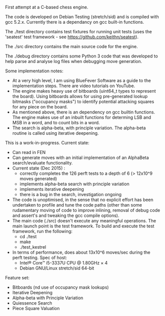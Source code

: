 
First attempt at a C-based chess engine.

The code is developed on Debian Testing (stretch/sid) and is compiled with gcc 5.2.x. Currently there is a dependancy on gcc built-in functions.

The ./test directory contains test fixtures for running unit tests (uses the 'seatest' test framework - see https://github.com/keithn/seatest).

The ./src directory contains the main source code for the engine.

The ./debug directory contains some Python 3 code that was developed to help parse and analyse log files when debugging move generation.


Some implementation notes:
* At a very high level, I am using BlueFever Software as a guide to the implementation steps. There are video tutorials on YouTube.
* The engine makes heavy use of bitboards (uint64_t types to represent the board). Using bitboards allows for using pre-generated lookup bitmasks ("occupancy masks") to identify potential attacking squares for any piece on the board.
* As mentioned above, there is an dependency on gcc builtin functions. The engine makes use of an inbuilt functions for determing LSB and MSB in a word, and to count bits in a word.
* The search is alpha-beta, with principle variation. The alpha-beta routine is called using iterative deepening.


This is a work-in-progress. Current state:
* Can read in FEN
* Can generate moves with an initial implementation of an AlphaBeta search/evaluate functionality.
* Current state (Dec 2015) :
    * correctly completes the 126 perft tests to a depth of 6 (> 12x10^9 moves generated)
    * implements alpha-beta search with principle variation  
    * implements iterative deepening
    * there is a bug in the search, investigation ongoing
* The code is unoptimised, in the sense that no explicit effort has been undertaken to profile and tune the code paths (other than some rudamentary moving of code to improve inlining, removal of debug code and assert's and tweaking the gcc compile options).
* The main code (./src) doesn't execute any meaningful operations. The main launch point is the test framework. To build and execute the test framework, run the following:
	* cd ./test
	* make
	* ./test_kestrel
* In terms of performance, does about 13x10^6 moves/sec during the perft testing. Spec of host:
	- Intel® Core™ i5-3337U CPU @ 1.80GHz × 4
	- Debian GNU/Linux stretch/sid 64-bit


Feature set:
* Bitboards (nd use of occupancy mask lookups)
* Iterative Deepening
* Alpha-beta with Principle Variation
* Quiessence Search
* Piece Square Valuation



